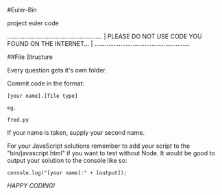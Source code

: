 #Euler-Bin

project euler code

.......................................................
| PLEASE DO NOT USE CODE YOU FOUND ON THE INTERNET... |
.......................................................

##File Structure
    
Every question gets it's own folder.

Commit code in the format:

    [your name].[file type]
    
    eg.
    
    fred.py

If your name is taken, supply your second name.

For your JavaScript solutions remember to add your script to the "bin/javascript.html" if you want to test without Node. It would be good to output your solution to the console like so:

	console.log("[your name]:" + [output]);
  
*HAPPY CODING!*
